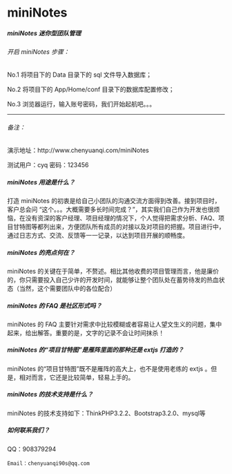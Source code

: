 # miniNotes
<h5>miniNotes 迷你型团队管理</h5>
<h6>开启 miniNotes 步骤：</h6>
<p>No.1 将项目下的 Data 目录下的 sql 文件导入数据库；</p>
<p>No.2 将项目下的 App/Home/conf 目录下的数据库配置修改；</p>
<p>No.3 浏览器运行，输入账号密码，我们开始起航吧。。。</p>
<hr/>
<h6>备注：</h6>
<p>演示地址：http://www.chenyuanqi.com/miniNotes</p>
<p>测试用户：cyq 	密码：123456</p>


<h5>miniNotes 用途是什么？</h5>
<p>打造 miniNotes 的初衷是给自己小团队的沟通交流方面得到改善。接到项目时，客户总会问 “这个。。。大概需要多长时间完成？”，其实我们自己作为开发也很烦恼，在没有资深的客户经理、项目经理的情况下，个人觉得把需求分析、FAQ、项目甘特图等都列出来，方便团队所有成员的对接以及对项目的把握。项目进行中，通过日志方式、交流、反馈等一一记录，以达到项目开展的顺畅度。</p>

<h5>miniNotes 的亮点何在？</h5>
<p>miniNotes 的关键在于简单，不赘述。相比其他收费的项目管理而言，他是廉价的，你只需要投入自己少许的开发时间，就能够让整个团队处在蓄势待发的热血状态（当然，这个需要团队中的各位配合）</p>

<h5>miniNotes 的 FAQ 是社区形式吗？</h5>
<p>miniNotes 的 FAQ 主要针对需求中比较模糊或者容易让人望文生义的问题，集中起来，给出解答。重要的是，文字的记录不会让时间抹杀！</p>

<h5>miniNotes 的“项目甘特图”是雁阵里面的那种还是 extjs 打造的？</h5>
<p>miniNotes 的“项目甘特图”既不是雁阵的高大上，也不是使用老练的 extjs 。但是，相对而言，它还是比较简单，轻易上手的。</p>

<h5>miniNotes 的技术支持是什么？</h5>
<p>miniNotes 的技术支持如下：ThinkPHP3.2.2、Bootstrap3.2.0、mysql等</p>

<h5>如何联系我们？</h5>
    QQ：908379294

    Email：chenyuanqi90s@qq.com
